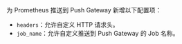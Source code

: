 为 Prometheus 推送到 Push Gateway 新增以下配置项：
- `headers`：允许自定义 HTTP 请求头。
- `job_name`：允许自定义推送到 Push Gateway 的 Job 名称。
